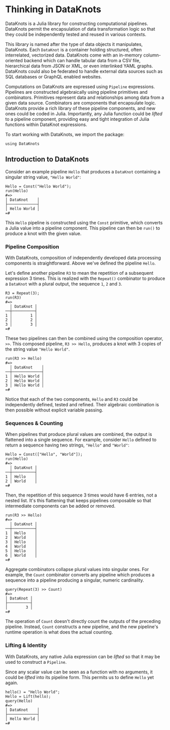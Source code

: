 # Thinking in DataKnots

DataKnots is a Julia library for constructing computational pipelines.
DataKnots permit the encapsulation of data transformation logic so that
they could be independently tested and reused in various contexts.

This library is named after the type of data objects it manipulates,
DataKnots. Each `DataKnot` is a container holding structured, often
interrelated, vectorized data. DataKnots come with an in-memory
column-oriented backend which can handle tabular data from a CSV file,
hierarchical data from JSON or XML, or even interlinked YAML graphs.
DataKnots could also be federated to handle external data sources such
as SQL databases or GraphQL enabled websites.

Computations on DataKnots are expressed using `Pipeline` expressions.
Pipelines are constructed algebraically using pipeline primitives and
combinators. Primitives represent data and relationships among data
from a given data source. Combinators are components that encapsulate
logic. DataKnots provide a rich library of these pipeline components,
and new ones could be coded in Julia. Importantly, any Julia function
could be *lifted* to a pipeline component, providing easy and tight
integration of Julia functions within DataKnot expressions.

To start working with DataKnots, we import the package:

    using DataKnots

## Introduction to DataKnots

Consider an example pipeline `Hello` that produces a `DataKnot`
containing a singular string value, `"Hello World"`:

    Hello = Const("Hello World");
    run(Hello)
    #=>
    │ DataKnot    │
    ├─────────────┤
    │ Hello World │
    =#

This `Hello` pipeline is constructed using the `Const` primitive, which
converts a Julia value into a pipeline component. This pipeline can
then be `run()` to produce a knot with the given value.

### Pipeline Composition

With DataKnots, composition of independently developed data processing
components is straightforward. Above we've defined the pipeline `Hello`.

Let's define another pipeline `R3` to mean the repetition of a
subsequent expression 3 times. This is realized with the `Repeat()`
combinator to produce a `DataKnot` with a plural output, the sequence
`1`, `2` and `3`.

    R3 = Repeat(3);
    run(R3)
    #=>
      │ DataKnot │
    ──┼──────────┤
    1 │        1 │
    2 │        2 │
    3 │        3 │
    =#

These two pipelines can then be combined using the composition
operator, `>>`. This composed pipeline, `R3 >> Hello`, produces a knot
with 3 copies of the string value `"Hello World"`.

    run(R3 >> Hello)
    #=>
      │ DataKnot    │
    ──┼─────────────┤
    1 │ Hello World │
    2 │ Hello World │
    3 │ Hello World │
    =#

Notice that each of the two components, `Hello` and `R3` could be
independently defined, tested and refined. Their algebraic combination
is then possible without explicit variable passing.

### Sequences & Counting

When pipelines that produce plural values are combined, the output is
flattened into a single sequence. For example, consider `Hello` defined
to return a sequence having two strings, `"Hello"` and `"World"`:

    Hello = Const(["Hello", "World"]);
    run(Hello)
    #=>
      │ DataKnot │
    ──┼──────────┤
    1 │ Hello    │
    2 │ World    │
    =#

Then, the repetition of this sequence 3 times would have 6 entries, not
a nested list. It's this flattening that keeps pipelines composable so
that intermediate components can be added or removed.

    run(R3 >> Hello)
    #=>
      │ DataKnot │
    ──┼──────────┤
    1 │ Hello    │
    2 │ World    │
    3 │ Hello    │
    4 │ World    │
    5 │ Hello    │
    6 │ World    │
    =#

Aggregate combinators collapse plural values into singular ones. For
example, the `Count` combinator converts any pipeline which produces a
sequence into a pipeline producing a singular, numeric cardinality.

    query(Repeat(3) >> Count)
    #=>
    │ DataKnot │
    ├──────────┤
    │        3 │
    =#

The operation of `Count` doesn't directly count the outputs of the
preceding pipeline. Instead, `Count` constructs a new pipeline, and the
new pipeline's runtime operation is what does the actual counting.

### Lifting & Identity

With DataKnots, any native Julia expression can be *lifted* so that it
may be used to construct a `Pipeline`.

Since any scalar value can be seen as a function with no arguments, it
could be *lifted* into its pipeline form. This permits us to define
`Hello` yet again.

    hello() = "Hello World";
    Hello = Lift(hello);
    query(Hello)
    #=>
    │ DataKnot    │
    ├─────────────┤
    │ Hello World │
    =#


